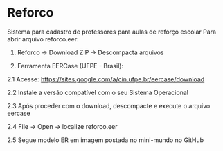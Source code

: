 # Reforco
Sistema para cadastro de professores para aulas de reforço escolar
Para abrir arquivo reforco.eer:
1. Reforco -> Download ZIP -> Descompacta arquivos

2. Ferramenta EERCase (UFPE - Brasil):

2.1 Acesse: https://sites.google.com/a/cin.ufpe.br/eercase/download

2.2 Instale a versão compatível com o seu Sistema Operacional

2.3 Após proceder com o download, descompacte e execute o arquivo eercase

2.4 File -> Open -> localize reforco.eer

2.5 Segue modelo ER em imagem postada no mini-mundo no GitHub

